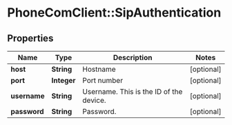 # PhoneComClient::SipAuthentication

## Properties
Name | Type | Description | Notes
------------ | ------------- | ------------- | -------------
**host** | **String** | Hostname | [optional]
**port** | **Integer** | Port number | [optional]
**username** | **String** | Username. This is the ID of the device. | [optional]
**password** | **String** | Password. | [optional]


